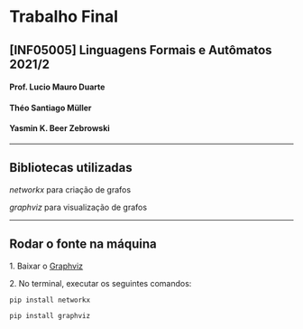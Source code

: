 # Trabalho Final

## [INF05005] Linguagens Formais e Autômatos 2021/2

#### Prof. Lucio Mauro Duarte

#### Théo Santiago Müller
#### Yasmin K. Beer Zebrowski

---
## Bibliotecas utilizadas

*networkx* para criação de grafos

*graphviz* para visualização de grafos

---
## Rodar o fonte na máquina
1\. Baixar o [Graphviz](https://graphviz.org/download/)

2\. No terminal, executar os seguintes comandos:

    pip install networkx

    pip install graphviz




